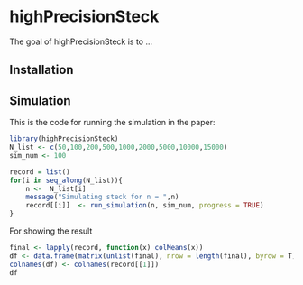 
# highPrecisionSteck

<!-- badges: start -->
<!-- badges: end -->

The goal of highPrecisionSteck is to ...

## Installation

## Simulation
This is the code for running the simulation in the paper:
```r
library(highPrecisionSteck)
N_list <- c(50,100,200,500,1000,2000,5000,10000,15000)
sim_num <- 100

record = list()
for(i in seq_along(N_list)){
    n <-  N_list[i]
    message("Simulating steck for n = ",n)
    record[[i]]  <- run_simulation(n, sim_num, progress = TRUE)
}
```
For showing the result
``` r
final <- lapply(record, function(x) colMeans(x))
df <- data.frame(matrix(unlist(final), nrow = length(final), byrow = T))
colnames(df) <- colnames(record[[1]])
df
```

